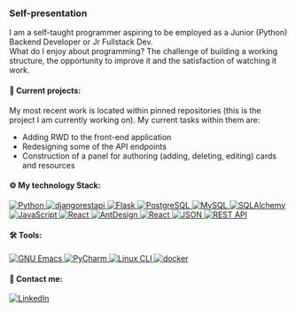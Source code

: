 <!--
**radoslavian/radoslavian** is a ✨ _special_ ✨ repository because its `README.md` (this file) appears on your GitHub profile.

Here are some ideas to get you started:

- 🔭 I’m currently working on ...
- 🌱 I’m currently learning ...
- 👯 I’m looking to collaborate on ...
- 🤔 I’m looking for help with ...
- 💬 Ask me about ...
- 📫 How to reach me: ...
- 😄 Pronouns: ...
- ⚡ Fun fact: ...
-->
### Self-presentation
I am a self-taught programmer aspiring to be employed as a Junior (Python) Backend Developer or Jr Fullstack Dev.  
What do I enjoy about programming? The challenge of building a working structure, the opportunity to improve it and the satisfaction of watching it work.

#### 🔭 Current projects:
My most recent work is located within pinned repositories (this is the project I am currently working on). My current tasks within them are:
* Adding RWD to the front-end application
* Redesigning some of the API endpoints
* Construction of a panel for authoring (adding, deleting, editing) cards and resources

#### ⚙ My technology Stack:
<a href="https://www.python.org" target="_blank">
    <img alt="Python" src="https://img.shields.io/badge/Python%20-%2314354C.svg?style=flat-square&logo=python&logoColor=white" alt="python">
  </a>
  <a href="https://www.django-rest-framework.org/">
  <img src="https://img.shields.io/badge/django-rest-framework?style=flat-square&logo=django" alt ='djangorestapi'>
</a>
<a href="https://flask.palletsprojects.com/en/3.0.x/">
  <img src="https://img.shields.io/badge/Flask-FF6C37?style=flat-square&logo=flask" alt ='Flask'>
</a>
<a href="https://www.postgresql.org/">
  <img src="https://img.shields.io/badge/PostgreSQL-A1FFBA?style=flat-square&logo=postgresql" alt ='PostgreSQL'>
</a>
<a href="https://www.mysql.com/">
  <img src="https://img.shields.io/badge/MySQL-F5BE1B?style=flat-square&logo=mysql" alt ='MySQL'>
</a>
<a href="https://www.sqlalchemy.org/">
  <img src="https://img.shields.io/badge/SQL-Alchemy-red?style=flat-square&logo=sqlalchemy" alt ='SQLAlchemy'>
</a>
<a href="https://developer.mozilla.org/en-US/docs/Web/JavaScript">
  <img src="https://img.shields.io/badge/JavaScript-yellow?style=flat-square&logo=javascript" alt ='JavaScript'>
</a>
<a href="https://react.dev/">
  <img src="https://img.shields.io/badge/React-191c22?style=flat-square&logo=react" alt='React'>
</a>
<a href="https://ant.design/">
  <img src="https://img.shields.io/badge/ant-design-0170FE?style=flat-square&logo=antdesign&logoColor=white" alt='AntDesign'>
</a>
<a href="https://react.dev/">
  <img src="https://img.shields.io/badge/React-191c22?style=flat-square&logo=react" alt='React'>
</a>
<a href="https://www.json.org/json-en.html">
  <img src="https://img.shields.io/badge/json-%23000000.svg?style=flat-square&logo=json&logoCOlor=white" alt='JSON'>
</a>
<a href="https://www.json.org/json-en.html">
  <img src="https://img.shields.io/badge/{REST%20API}-4599d7?style=flat-square" alt='REST API'>
</a>

#### 🛠️ Tools:
<a href="https://www.gnu.org/s/emacs/">
  <img src="https://img.shields.io/badge/GNU-Emacs-7F5AB6?style=flat-square&logo=gnuemacs&logoColor=white" alt='GNU Emacs'>
</a>
<a href="https://www.jetbrains.com/pycharm/">
  <img src="https://img.shields.io/badge/PyCharm-black?style=flat-square&logo=pycharm" alt='PyCharm'>
</a>
<a href="#">
  <img src="https://img.shields.io/badge/Linux%20CLI-4EAA25?style=flat-square&logo=gnubash&logoColor=white" alt='Linux CLI'>
</a>
<a href="https://www.docker.com/">
  <img src="https://img.shields.io/badge/docker-2496ED?style=flat-square&logo=docker&logoColor=white" alt='docker'>
</a>

#### 💬 Contact me:
<!-- https://shields.io/badges -->
<a href="https://www.linkedin.com/in/radoslaw-kuzyk-a10191129/">
<img src="https://img.shields.io/badge/linkedin-%230A66C2.svg?style=flat-square&logo=linkedin&logoColor=white"
  alt="LinkedIn">
</a>
